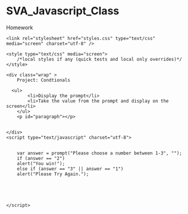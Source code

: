 SVA_Javascript_Class
====================

Homework

<!doctype html>
<html lang="en">
<head>
  <meta charset="UTF-8" />
	<meta http-equiv="X-UA-Compatible" content="IE=edge,chrome=1" />
	<meta name="viewport" content="width=device-width, initial-scale=1.0" />
	<title>Condtionals</title>
	<meta http-equiv="Content-Type" content="text/html; charset=utf-8"/>
	<meta name="author" content="The Chopping Block, Inc." />
	<meta name="geo.country" content="US" />
	<meta name="dc.language" content="en" />
	<meta name="description" content="" />
	<meta name="keywords" content="" />
	
	<link rel="stylesheet" href="styles.css" type="text/css" media="screen" charset="utf-8" />
	
	<style type="text/css" media="screen">		
		/*local styles if any (quick tests and local only overrides)*/
	</style>
</head>
<body>

	<div class="wrap" >
		Project: Condtionals

	  <ul>
			<li>Display the prompt</li>
			<li>Take the value from the prompt and display on the screen</li>
		</ul>
		<p id="paragraph"></p> 
		
	
	</div>
	<script type="text/javascript" charset="utf-8">

		
		var answer = prompt("Please choose a number between 1-3", "");
		if (answer == "2")
  		alert("You win!");
		else if (answer == "3" || answer == "1")
  		alert("Please Try Again.");
		
		

		
		
	</script>
	
	
</body>
</html>
